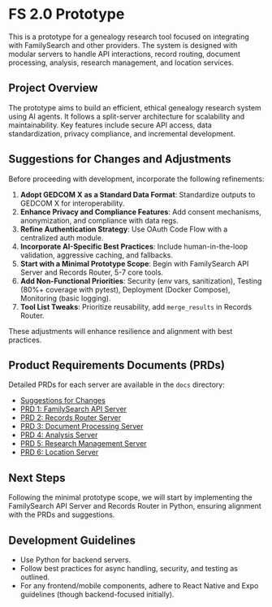 # FS 2.0 Prototype

This is a prototype for a genealogy research tool focused on integrating with FamilySearch and other providers. The system is designed with modular servers to handle API interactions, record routing, document processing, analysis, research management, and location services.

## Project Overview

The prototype aims to build an efficient, ethical genealogy research system using AI agents. It follows a split-server architecture for scalability and maintainability. Key features include secure API access, data standardization, privacy compliance, and incremental development.

## Suggestions for Changes and Adjustments

Before proceeding with development, incorporate the following refinements:

1. **Adopt GEDCOM X as a Standard Data Format**: Standardize outputs to GEDCOM X for interoperability.
2. **Enhance Privacy and Compliance Features**: Add consent mechanisms, anonymization, and compliance with data regs.
3. **Refine Authentication Strategy**: Use OAuth Code Flow with a centralized auth module.
4. **Incorporate AI-Specific Best Practices**: Include human-in-the-loop validation, aggressive caching, and fallbacks.
5. **Start with a Minimal Prototype Scope**: Begin with FamilySearch API Server and Records Router, 5-7 core tools.
6. **Add Non-Functional Priorities**: Security (env vars, sanitization), Testing (80%+ coverage with pytest), Deployment (Docker Compose), Monitoring (basic logging).
7. **Tool List Tweaks**: Prioritize reusability, add `merge_results` in Records Router.

These adjustments will enhance resilience and alignment with best practices.

## Product Requirements Documents (PRDs)

Detailed PRDs for each server are available in the `docs` directory:

- [Suggestions for Changes](./docs/suggestions.md)
- [PRD 1: FamilySearch API Server](./docs/prd1-familysearch-api-server.md)
- [PRD 2: Records Router Server](./docs/prd2-records-router-server.md)
- [PRD 3: Document Processing Server](./docs/prd3-document-processing-server.md)
- [PRD 4: Analysis Server](./docs/prd4-analysis-server.md)
- [PRD 5: Research Management Server](./docs/prd5-research-management-server.md)
- [PRD 6: Location Server](./docs/prd6-location-server.md)

## Next Steps

Following the minimal prototype scope, we will start by implementing the FamilySearch API Server and Records Router in Python, ensuring alignment with the PRDs and suggestions.

## Development Guidelines

- Use Python for backend servers.
- Follow best practices for async handling, security, and testing as outlined.
- For any frontend/mobile components, adhere to React Native and Expo guidelines (though backend-focused initially).
